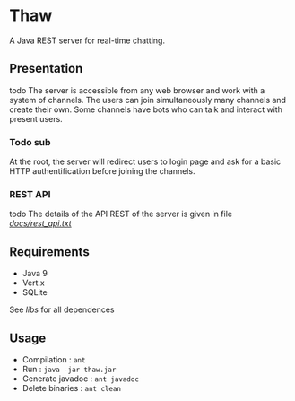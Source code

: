 # Thaw

A Java REST server for real-time chatting.

## Presentation

todo
The server is accessible from any web browser and work with a system of channels.
The users can join simultaneously many channels and create their own.
Some channels have bots who can talk and interact with present users.

### Todo sub

At the root, the server will redirect users to login page and ask for a basic HTTP authentification before joining the channels.

### REST API

todo
The details of the API REST of the server is given in file [*docs/rest_api.txt*](./docs/rest_api.txt)

## Requirements

* Java 9
* Vert.x
* SQLite

See *libs* for all dependences

## Usage

* Compilation : `ant`
* Run : `java -jar thaw.jar`
* Generate javadoc : `ant javadoc`
* Delete binaries : `ant clean`

